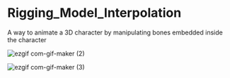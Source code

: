 # Rigging_Model_Interpolation
A way to animate a 3D character by manipulating bones embedded inside the character

![ezgif com-gif-maker (2)](https://user-images.githubusercontent.com/60107217/165441146-ea2df937-081e-4650-9a5d-c7d48e851ae9.gif)

![ezgif com-gif-maker (3)](https://user-images.githubusercontent.com/60107217/165441419-62bc43cf-9efb-4422-ac8b-66d9990cc63f.gif)
